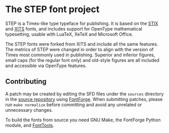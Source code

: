 The STEP font project
======================

STEP is a Times-like type typeface for publishing. It is based on the [STIX](https://www.stixfonts.org) and [XITS](https://github.com/alif-type/xits) fonts, and includes support for OpenType mathematical typesetting, usable with LuaTeX, XeTeX and Microsoft Office.

The STEP fonts were forked from XITS and include all the same features. The metrics of STEP were changed in order to align with the version of Times most commonly used in publishing. Superior and inferior figures, small caps (for the regular font only) and old-style figures are all included and accessible via OpenType features.

Contributing
------------

A patch may be created by editing the SFD files under the `sources` directory in the [source repository](https://github.com/dbenjaminmiller/step) using [FontForge](https://fontforge.github.io). When submitting patches, please run `make normalize` before committing and avoid any unrelated or unnecessary changes.

To build the fonts from source you need GNU Make, the FontForge Python module, and [FontTools](https://github.com/fonttools/fonttools).

